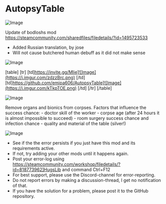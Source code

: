 # AutopsyTable

![Image](https://i.imgur.com/WAEzk68.png)

Update of bodloshs mod
https://steamcommunity.com/sharedfiles/filedetails/?id=1495723533

- Added Russian translation, by jose
- Will not cause butchered human debuff as it did not make sense

![Image](https://i.imgur.com/7Gzt3Rg.png)


[table]
	[tr]
		[td]https://invite.gg/Mlie]![Image](https://i.imgur.com/zdzzBrc.png)
[/td]
		[td]https://github.com/emipa606/AutopsyTable]![Image](https://i.imgur.com/kTkpTOE.png)
[/td]
	[/tr]
[/table]
	
![Image](https://i.imgur.com/NOW7jU1.png)


Remove organs and bionics from corpses.
		Factors that influence the success chance:
		- doctor skill of the worker
		- corpse age (after 24 hours it is almost impossible to succeed)
		- room surgery success chance and infection chance
		- quality and material of the table (silver!)


![Image](https://i.imgur.com/Rs6T6cr.png)



-  See if the the error persists if you just have this mod and its requirements active.
-  If not, try adding your other mods until it happens again.
-  Post your error-log using https://steamcommunity.com/workshop/filedetails/?id=818773962]HugsLib and command Ctrl+F12
-  For best support, please use the Discord-channel for error-reporting.
-  Do not report errors by making a discussion-thread, I get no notification of that.
-  If you have the solution for a problem, please post it to the GitHub repository.




